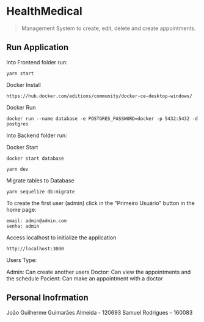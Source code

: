 # HealthMedical

> Management System to create, edit, delete and create appointments.


## Run Application


Into Frontend folder run:
```
yarn start
```

Docker Install

```
https://hub.docker.com/editions/community/docker-ce-desktop-windows/
```

Docker Run
```
docker run --name database -e POSTGRES_PASSWORD=docker -p 5432:5432 -d postgres
```

Into Backend folder run:

Docker Start

```
docker start database
```

```
yarn dev
```

Migrate tables to Database
```
yarn sequelize db:migrate
```

To create the first user (admin) click in the "Primeiro Usuário" button in the home page:
```
email: admin@admin.com
senha: admin
```

Access localhost to initialize the application
```
http://localhost:3000
```

Users Type:

Admin: Can create another users
Doctor: Can view the appointments and the schedule
Pacient: Can make an appointment with a doctor

## Personal Inofrmation

João Guilherme Guimarães Almeida - 120693
Samuel Rodrigues - 160083


